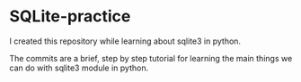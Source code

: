 # SQLite-practice
I created this repository while learning about sqlite3 in python.

The commits are a brief, step by step tutorial for learning the main things we can do with sqlite3 module in python.
